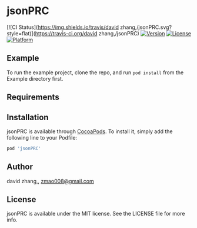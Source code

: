 # jsonPRC

[![CI Status](https://img.shields.io/travis/david zhang,/jsonPRC.svg?style=flat)](https://travis-ci.org/david zhang,/jsonPRC)
[![Version](https://img.shields.io/cocoapods/v/jsonPRC.svg?style=flat)](https://cocoapods.org/pods/jsonPRC)
[![License](https://img.shields.io/cocoapods/l/jsonPRC.svg?style=flat)](https://cocoapods.org/pods/jsonPRC)
[![Platform](https://img.shields.io/cocoapods/p/jsonPRC.svg?style=flat)](https://cocoapods.org/pods/jsonPRC)

## Example

To run the example project, clone the repo, and run `pod install` from the Example directory first.

## Requirements

## Installation

jsonPRC is available through [CocoaPods](https://cocoapods.org). To install
it, simply add the following line to your Podfile:

```ruby
pod 'jsonPRC'
```

## Author

david zhang,, zmao008@gmail.com

## License

jsonPRC is available under the MIT license. See the LICENSE file for more info.
